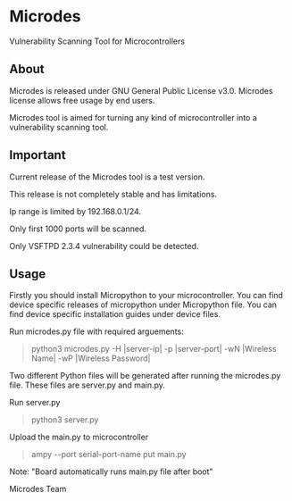 # Microdes
Vulnerability Scanning Tool for Microcontrollers

## About

Microdes is released under GNU General Public License v3.0. Microdes license allows free usage by end users.

Microdes tool is aimed for turning any kind of microcontroller into a vulnerability scanning tool.
 
## Important

Current release of the Microdes tool is a test version.

This release is not completely stable and has limitations.

Ip range is limited by 192.168.0.1/24.

Only first 1000 ports will be scanned.

Only VSFTPD 2.3.4 vulnerability could be detected.

## Usage

Firstly you should install Micropython to your microcontroller. You can find device specific releases of micropython under Micropython file. You can find device specific installation guides under device files.

Run microdes.py file with required arguements:

> python3 microdes.py -H |server-ip| -p |server-port| -wN |Wireless Name| -wP |Wireless Password|

Two different Python files will be generated after running the microdes.py file. These files are server.py and main.py.

Run server.py

> python3 server.py

Upload the main.py to microcontroller

> ampy --port serial-port-name put main.py 

Note: "Board automatically runs main.py file after boot"

Microdes Team




